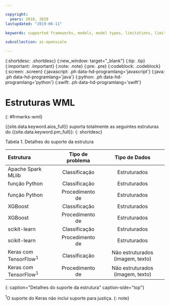 ```yaml
---

copyright:
  years: 2018, 2019
lastupdated: "2019-06-11"

keywords: supported frameworks, models, model types, limitations, limits

subcollection: ai-openscale

---
```


{:shortdesc: .shortdesc}
{:new_window: target="_blank"}
{:tip: .tip}
{:important: .important}
{:note: .note}
{:pre: .pre}
{:codeblock: .codeblock}
{:screen: .screen}
{:javascript: .ph data-hd-programlang='javascript'}
{:java: .ph data-hd-programlang='java'}
{:python: .ph data-hd-programlang='python'}
{:swift: .ph data-hd-programlang='swift'}

# Estruturas WML
{: #frmwrks-wml}

{{site.data.keyword.aios_full}} suporta totalmente as seguintes estruturas do {{site.data.keyword.pm_full}}: 
{: shortdesc}

Tabela 1. Detalhes do suporte da estrutura

| Estrutura | Tipo de problema | Tipo de Dados |
|:---|:---:|:---:|
| Apache Spark MLlib | Classificação | Estruturados |
| função Python | Classificação | Estruturados |
| função Python | Procedimento de | Estruturados |
| XGBoost | Classificação | Estruturados |
| XGBoost | Procedimento de | Estruturados |
| scikit-learn | Classificação | Estruturados |
| scikit-learn | Procedimento de | Estruturados |
| Keras com TensorFlow<sup>1</sup> | Classificação | Não estruturados (imagem, texto) |
| Keras com TensorFlow<sup>1</sup> | Procedimento de | Não estruturados (imagem, texto) |
{: caption="Detalhes do suporte da estrutura" caption-side="top"}

<sup>1</sup>O suporte do Keras não inclui suporte para justiça.
{: note}



